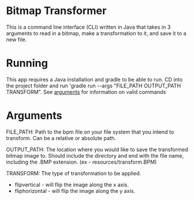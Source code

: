 # Bitmap Transformer
This is a command line interface (CLI) written in Java that takes in 3 arguments to read in a bitmap, make a transformation to it, and save it to a new file.

# Running
This app requires a Java installation and gradle to be able to run. CD into the project folder and run 'gradle run --args "FILE_PATH OUTPUT_PATH TRANSFORM". See [arguments](#arguments) for information on valid commands

# Arguments
FILE_PATH: Path to the bpm file on your file system that you intend to transform. Can be a relative or absolute path.

OUTPUT_PATH: The location where you would like to save the transformed bitmap image to. Should include the directory and end with the file name, including the .BMP extension. (ex - resources/transform.BPM)

TRANSFORM: The type of transformation to be applied.
* flipvertical - will flip the image along the x axis.
* fliphorizontal - will flip the image along the y axis.
